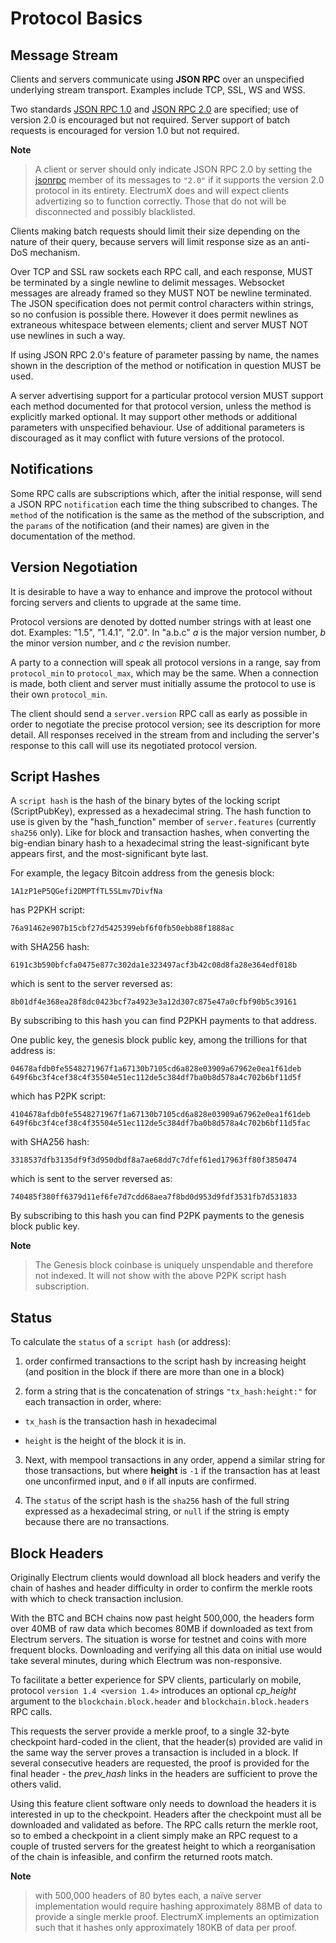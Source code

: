 Protocol Basics
===============

Message Stream
--------------

Clients and servers communicate using **JSON RPC** over an unspecified underlying stream
transport.  Examples include TCP, SSL, WS and WSS.

Two standards [JSON RPC 1.0](http://www.jsonrpc.org/specification_v1) and
[JSON RPC 2.0](http://www.jsonrpc.org/specification>) are specified; use of version
2.0 is encouraged but not required.  Server support of batch requests
is encouraged for version 1.0 but not required.

**Note**
>A client or server should only indicate JSON RPC 2.0 by
>setting the [jsonrpc](http://www.jsonrpc.org/specification#request_object) member of
>its messages to ``"2.0"`` if it supports the version 2.0 protocol in
>its entirety.  ElectrumX does and will expect clients advertizing so
>to function correctly.  Those that do not will be disconnected and
>possibly blacklisted.

Clients making batch requests should limit their size depending on the
nature of their query, because servers will limit response size as an
anti-DoS mechanism.

Over TCP and SSL raw sockets each RPC call, and each response, MUST be terminated by a
single newline to delimit messages.  Websocket messages are already framed so they MUST
NOT be newline terminated.  The JSON specification does not permit control characters
within strings, so no confusion is possible there.  However it does permit newlines as
extraneous whitespace between elements; client and server MUST NOT use newlines in such a
way.

If using JSON RPC 2.0's feature of parameter passing by name, the
names shown in the description of the method or notification in
question MUST be used.

A server advertising support for a particular protocol version MUST
support each method documented for that protocol version, unless the
method is explicitly marked optional.  It may support other methods or
additional parameters with unspecified behaviour.  Use of additional
parameters is discouraged as it may conflict with future versions of
the protocol.


Notifications
-------------

Some RPC calls are subscriptions which, after the initial response,
will send a JSON RPC `notification` each time the thing
subscribed to changes.  The `method` of the notification is the same
as the method of the subscription, and the `params` of the
notification (and their names) are given in the documentation of the
method.


Version Negotiation
-------------------

It is desirable to have a way to enhance and improve the protocol
without forcing servers and clients to upgrade at the same time.

Protocol versions are denoted by dotted number strings with at least
one dot.  Examples: "1.5", "1.4.1", "2.0".  In "a.b.c" *a* is the
major version number, *b* the minor version number, and *c* the
revision number.

A party to a connection will speak all protocol versions in a range,
say from `protocol_min` to `protocol_max`, which may be the same.
When a connection is made, both client and server must initially
assume the protocol to use is their own `protocol_min`.

The client should send a `server.version` RPC call as early as
possible in order to negotiate the precise protocol version; see its
description for more detail.  All responses received in the stream
from and including the server's response to this call will use its
negotiated protocol version.


Script Hashes
-------------

A `script hash` is the hash of the binary bytes of the locking
script (ScriptPubKey), expressed as a hexadecimal string.  The hash
function to use is given by the "hash_function" member of
`server.features` (currently `sha256` only).  Like for
block and transaction hashes, when converting the big-endian binary
hash to a hexadecimal string the least-significant byte appears first,
and the most-significant byte last.

For example, the legacy Bitcoin address from the genesis block:
```
1A1zP1eP5QGefi2DMPTfTL5SLmv7DivfNa
```
has P2PKH script:
```
76a91462e907b15cbf27d5425399ebf6f0fb50ebb88f1888ac
```
with SHA256 hash:
```
6191c3b590bfcfa0475e877c302da1e323497acf3b42c08d8fa28e364edf018b
```
which is sent to the server reversed as:
```
8b01df4e368ea28f8dc0423bcf7a4923e3a12d307c875e47a0cfbf90b5c39161
```
By subscribing to this hash you can find P2PKH payments to that address.

One public key, the genesis block public key, among the trillions for
that address is:
```
04678afdb0fe5548271967f1a67130b7105cd6a828e03909a67962e0ea1f61deb
649f6bc3f4cef38c4f35504e51ec112de5c384df7ba0b8d578a4c702b6bf11d5f
```
which has P2PK script:
```
4104678afdb0fe5548271967f1a67130b7105cd6a828e03909a67962e0ea1f61deb
649f6bc3f4cef38c4f35504e51ec112de5c384df7ba0b8d578a4c702b6bf11d5fac
```
with SHA256 hash:
```
3318537dfb3135df9f3d950dbdf8a7ae68dd7c7dfef61ed17963ff80f3850474
```
which is sent to the server reversed as:
```
740485f380ff6379d11ef6fe7d7cdd68aea7f8bd0d953d9fdf3531fb7d531833
```
By subscribing to this hash you can find P2PK payments to the genesis
block public key.

**Note**
>The Genesis block coinbase is uniquely unspendable and
>therefore not indexed.  It will not show with the above P2PK script
>hash subscription.

Status
------

To calculate the `status` of a `script hash` (or address):

1. order confirmed transactions to the script hash by increasing
height (and position in the block if there are more than one in a
block)

2. form a string that is the concatenation of strings
``"tx_hash:height:"`` for each transaction in order, where:

  * ``tx_hash`` is the transaction hash in hexadecimal

  * ``height`` is the height of the block it is in.

3. Next, with mempool transactions in any order, append a similar
string for those transactions, but where **height** is ``-1`` if the
transaction has at least one unconfirmed input, and ``0`` if all
inputs are confirmed.

4. The `status` of the script hash is the `sha256` hash of the
full string expressed as a hexadecimal string, or `null` if the
string is empty because there are no transactions.


Block Headers
-------------

Originally Electrum clients would download all block headers and
verify the chain of hashes and header difficulty in order to confirm
the merkle roots with which to check transaction inclusion.

With the BTC and BCH chains now past height 500,000, the headers form
over 40MB of raw data which becomes 80MB if downloaded as text from
Electrum servers.  The situation is worse for testnet and coins with
more frequent blocks.  Downloading and verifying all this data on
initial use would take several minutes, during which Electrum was
non-responsive.

To facilitate a better experience for SPV clients, particularly on
mobile, protocol `version 1.4 <version 1.4>` introduces an
optional *cp_height* argument to the `blockchain.block.header`
and `blockchain.block.headers` RPC calls.

This requests the server provide a merkle proof, to a single 32-byte
checkpoint hard-coded in the client, that the header(s) provided are
valid in the same way the server proves a transaction is included in a
block.  If several consecutive headers are requested, the proof is
provided for the final header - the *prev_hash* links in the headers
are sufficient to prove the others valid.

Using this feature client software only needs to download the headers
it is interested in up to the checkpoint.  Headers after the
checkpoint must all be downloaded and validated as before.  The RPC
calls return the merkle root, so to embed a checkpoint in a client
simply make an RPC request to a couple of trusted servers for the
greatest height to which a reorganisation of the chain is infeasible,
and confirm the returned roots match.

**Note**
>with 500,000 headers of 80 bytes each, a naïve server
>implementation would require hashing approximately 88MB of data to
>provide a single merkle proof.  ElectrumX implements an optimization
>such that it hashes only approximately 180KB of data per proof.
